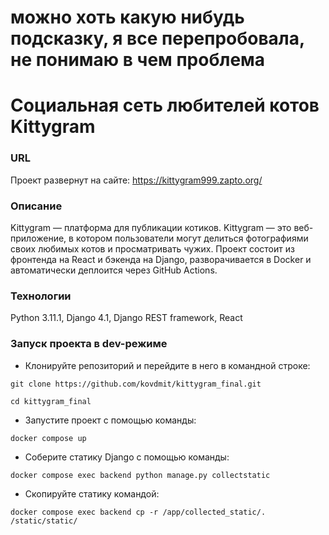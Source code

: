 # можно хоть какую нибудь подсказку, я все перепробовала, не понимаю в чем проблема

# Социальная сеть любителей котов Kittygram
### URL
Проект развернут на сайте:
https://kittygram999.zapto.org/
### Описание
Kittygram — платформа для публикации котиков.
Kittygram — это веб-приложение, в котором пользователи могут делиться фотографиями своих любимых котов и просматривать чужих. Проект состоит из фронтенда на React и бэкенда на Django, разворачивается в Docker и автоматически деплоится через GitHub Actions.
### Технологии
Python 3.11.1,
Django 4.1,
Django REST framework,
React
### Запуск проекта в dev-режиме
- Клонируйте репозиторий и перейдите в него в командной строке:
```
git clone https://github.com/kovdmit/kittygram_final.git
```
```
cd kittygram_final
```
- Запустите проект с помощью команды:
```
docker compose up
```
- Соберите статику Django с помощью команды:
```
docker compose exec backend python manage.py collectstatic
```
- Скопируйте статику командой:
```
docker compose exec backend cp -r /app/collected_static/. /static/static/
```
